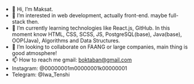 - 👋 Hi, I’m Maksat.
- 👀 I’m interested in web development, actually front-end. maybe full-stack then.
- 🌱 I’m currently learning technologies like React.js, GitHub. In this moment know HTML, CSS, SCSS, JS, PostgreSQL(base), Java(base), OOP(Java), Algorithms and Data Structures.
- 💞️ I’m looking to collaborate on FAANG or large companies, main thing is good atmosphere!
- 📫 How to reach me gmail: boktaban@gmail.com
- Instagram: @00000001m00000001k00000001
- Telegram: @Iwa_Tenshi

<!---
1August/1August is a ✨ special ✨ repository because its `README.md` (this file) appears on your GitHub profile.
You can click the Preview link to take a look at your changes.
--->
